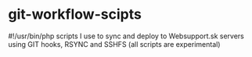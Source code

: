 git-workflow-scipts
===================

#!/usr/bin/php scripts I use to sync and deploy to Websupport.sk servers using GIT hooks, RSYNC and SSHFS (all scripts are experimental)